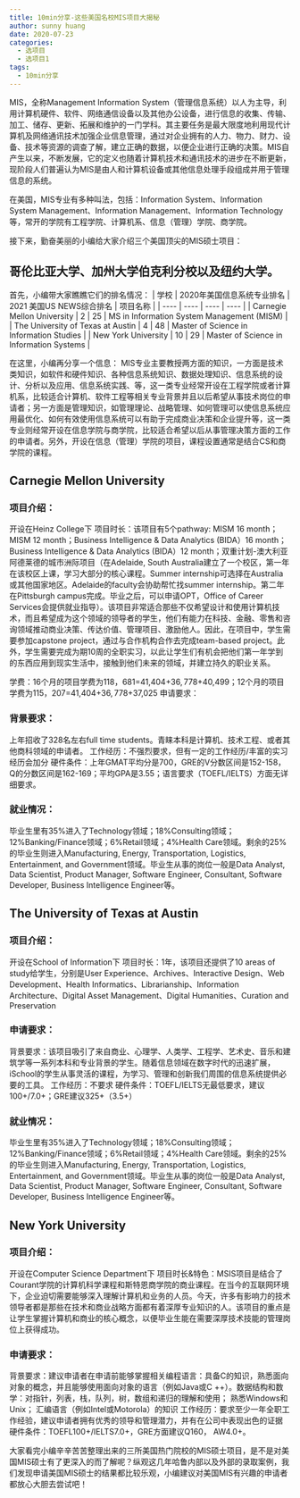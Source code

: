 ```yaml
---
title: 10min分享-这些美国名校MIS项目大揭秘
author: sunny huang
date: 2020-07-23
categories:
  - 选项目
  - 选项目1
tags:
  - 10min分享
---
```


MIS，全称Management Information System（管理信息系统）以人为主导，利用计算机硬件、软件、网络通信设备以及其他办公设备，进行信息的收集、传输、加工、储存、更新、拓展和维护的一门学科。其主要任务是最大限度地利用现代计算机及网络通讯技术加强企业信息管理，通过对企业拥有的人力、物力、财力、设备、技术等资源的调查了解，建立正确的数据，以便企业进行正确的决策。MIS自产生以来，不断发展，它的定义也随着计算机技术和通讯技术的进步在不断更新，现阶段人们普遍认为MIS是由人和计算机设备或其他信息处理手段组成并用于管理信息的系统。

在美国，MIS专业有多种叫法，包括：Information System、Information System Management、Information Management、Information Technology等，常开的学院有工程学院、计算机系、信息（管理）学院、商学院。

接下来，勤奋美丽的小编给大家介绍三个美国顶尖的MIS硕士项目：
## 哥伦比亚大学、加州大学伯克利分校以及纽约大学。
首先，小编带大家瞧瞧它们的排名情况：
|  学校   | 2020年美国信息系统专业排名  | 2021 美国US NEWS综合排名  | 项目名称  |
|  ----  | ----  | ----  | ----  |
| Carnegie Mellon University  | 2 | 25 | MS in Information System Management (MISM) |
| The University of Texas at Austin  | 4 | 48 | Master of Science in Information Studies |
| New York University  | 10 | 29 | Master of Science in Information Systems |

在这里，小编再分享一个信息： MIS专业主要教授两方面的知识，一方面是技术类知识，如软件和硬件知识、各种信息系统知识、数据处理知识、信息系统的设计、分析以及应用、信息系统实践、等，这一类专业经常开设在工程学院或者计算机系，比较适合计算机、软件工程等相关专业背景并且以后希望从事技术岗位的申请者；另一方面是管理知识，如管理理论、战略管理、如何管理可以使信息系统应用最优化、如何有效使用信息系统可以有助于完成商业决策和企业提升等，这一类专业则经常开设在信息学院与商学院，比较适合希望以后从事管理决策方面的工作的申请者。另外，开设在信息（管理）学院的项目，课程设置通常是结合CS和商学院的课程。

## Carnegie Mellon University
### 项目介绍： 
开设在Heinz College下
项目时长：该项目有5个pathway: MISM 16 month；MISM 12 month；Business Intelligence & Data Analytics (BIDA）16 month；Business Intelligence & Data Analytics (BIDA）12 month；双重计划-澳大利亚阿德莱德的城市洲际项目（在Adelaide, South Australia建立了一个校区，第一年在该校区上课，学习大部分的核心课程。Summer internship可选择在Australia或其他国家地区。Adelaide的faculty会协助帮忙找summer internship。第二年在Pittsburgh campus完成。毕业之后，可以申请OPT，Office of Career Services会提供就业指导）。该项目非常适合那些不仅希望设计和使用计算机技术，而且希望成为这个领域的领导者的学生，他们有能力在科技、金融、零售和咨询领域推动商业决策、传达价值、管理项目、激励他人。因此，在项目中，学生需要参加capstone project，通过与合作机构合作去完成team-based project。此外，学生需要完成为期10周的全职实习，以此让学生们有机会把他们第一年学到的东西应用到现实生活中，接触到他们未来的领域，并建立持久的职业关系。

学费：16个月的项目学费为$118，681=$41,404+$36,778+$40,499；12个月的项目学费为$115，207=$41,404+$36,778+$37,025
申请要求：
### 背景要求：
上年招收了328名左右full time students。青睐本科是计算机、技术工程、或者其他商科领域的申请者。
工作经历：不强烈要求，但有一定的工作经历/丰富的实习经历会加分
硬件条件：上年GMAT平均分是700，GRE的V分数区间是152-158，Q的分数区间是162-169；平均GPA是3.55；语言要求（TOEFL/IELTS）方面无详细要求。
### 就业情况：
毕业生里有35%进入了Technology领域；18%Consulting领域；12%Banking/Finance领域；6%Retail领域；4%Health Care领域。剩余的25%的毕业生则进入Manufacturing, Energy, Transportation, Logistics, Entertainment, and Government领域。毕业生从事的岗位一般是Data Analyst, Data Scientist, Product Manager, Software Engineer, Consultant, Software Developer, Business Intelligence Engineer等。

## The University of Texas at Austin
### 项目介绍： 
开设在School of Information下
项目时长：1年，该项目还提供了10 areas of study给学生，分别是User Experience、Archives、Interactive Design、Web Development、Health Informatics、Librarianship、Information Architecture、Digital Asset Management、Digital Humanities、Curation and Preservation
### 申请要求：
背景要求：该项目吸引了来自商业、心理学、人类学、工程学、艺术史、音乐和建筑学等一系列本科和专业背景的学生。随着信息领域在数字时代的迅速扩展，iSchool的学生从事灵活的课程，为学习、管理和创新我们周围的信息系统提供必要的工具。
工作经历：不要求
硬件条件：TOEFL/IELTS无最低要求，建议100+/7.0+；GRE建议325+（3.5+） 
### 就业情况：
毕业生里有35%进入了Technology领域；18%Consulting领域；12%Banking/Finance领域；6%Retail领域；4%Health Care领域。剩余的25%的毕业生则进入Manufacturing, Energy, Transportation, Logistics, Entertainment, and Government领域。毕业生从事的岗位一般是Data Analyst, Data Scientist, Product Manager, Software Engineer, Consultant, Software Developer, Business Intelligence Engineer等。

## New York University
### 项目介绍： 
开设在Computer Science Department下
项目时长&特色：MSIS项目是结合了Courant学院的计算机科学课程和斯特恩商学院的商业课程。在当今的互联网环境下，企业迫切需要能够深入理解计算机和业务的人员。今天，许多有影响力的技术领导者都是那些在技术和商业战略方面都有着深厚专业知识的人。该项目的重点是让学生掌握计算机和商业的核心概念，以便毕业生能在需要深厚技术技能的管理岗位上获得成功。
### 申请要求：
背景要求：建议申请者在申请前能够掌握相关编程语言：具备C的知识，熟悉面向对象的概念，并且能够使用面向对象的语言（例如Java或C ++）。数据结构和数学：对指针，列表，栈，队列，树，数组和递归的理解和使用； 熟悉Windows和Unix；
汇编语言（例如Intel或Motorola）的知识
工作经历：要求至少一年全职工作经验，建议申请者拥有优秀的领导和管理潜力，并有在公司中表现出色的证据
硬件条件：TOEFL100+/IELTS7.0+，GRE方面建议Q160， AW4.0+。

大家看完小编辛辛苦苦整理出来的三所美国热门院校的MIS硕士项目，是不是对美国MIS硕士有了更深入的而了解呢？纵观这几年哈鲁内部以及外部的录取案例，我们发现申请美国MIS硕士的结果都比较乐观，小编建议对美国MIS有兴趣的申请者都放心大胆去尝试吧！